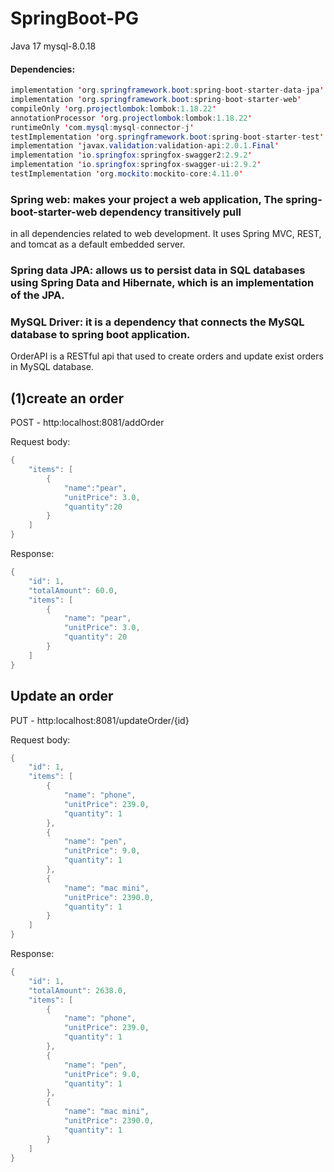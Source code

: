 # SpringBoot-PG
Java 17 
mysql-8.0.18
#### Dependencies:
```java
implementation 'org.springframework.boot:spring-boot-starter-data-jpa'
implementation 'org.springframework.boot:spring-boot-starter-web'
compileOnly 'org.projectlombok:lombok:1.18.22'
annotationProcessor 'org.projectlombok:lombok:1.18.22'
runtimeOnly 'com.mysql:mysql-connector-j'
testImplementation 'org.springframework.boot:spring-boot-starter-test'
implementation 'javax.validation:validation-api:2.0.1.Final'
implementation 'io.springfox:springfox-swagger2:2.9.2'
implementation 'io.springfox:springfox-swagger-ui:2.9.2'
testImplementation 'org.mockito:mockito-core:4.11.0'
 ```  
 
### Spring web: makes your project a web application, The spring-boot-starter-web dependency transitively pull 
in all dependencies related to web development. It uses Spring MVC, REST, and tomcat as a default embedded server.

### Spring data JPA: allows us to persist data in SQL databases using Spring Data and Hibernate, which is an implementation of the JPA.

### MySQL Driver: it is a dependency that connects the MySQL database to spring boot application.

OrderAPI is a RESTful api that used to create orders and update exist orders in MySQL database.

## (1)create an order
POST - http:localhost:8081/addOrder

Request body:
```java
{ 
    "items": [
        {  
            "name":"pear",
            "unitPrice": 3.0,
            "quantity":20
        } 
    ]
}
```


Response:
```java
{
    "id": 1,
    "totalAmount": 60.0,
    "items": [
        {
            "name": "pear",
            "unitPrice": 3.0,
            "quantity": 20
        }
    ]
}
```

## Update an order
PUT - http:localhost:8081/updateOrder/{id}

Request body:
```java
{
    "id": 1,
    "items": [
        {
            "name": "phone",
            "unitPrice": 239.0,
            "quantity": 1
        },
        {
            "name": "pen",
            "unitPrice": 9.0,
            "quantity": 1
        },
        {
            "name": "mac mini",
            "unitPrice": 2390.0,
            "quantity": 1
        }
    ]
}
```

Response:
```java 
{
    "id": 1,
    "totalAmount": 2638.0,
    "items": [
        {
            "name": "phone",
            "unitPrice": 239.0,
            "quantity": 1
        },
        {
            "name": "pen",
            "unitPrice": 9.0,
            "quantity": 1
        },
        {
            "name": "mac mini",
            "unitPrice": 2390.0,
            "quantity": 1
        }
    ]
}
```

